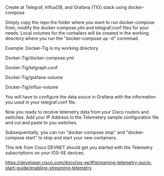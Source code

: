 Create at Telegraf, InfluxDB, and Grafana (TIG) stack using docker-compose

Simply copy the repo the folder where you want to run docker-compose from, modify the docker-compose.ylm and telegraf.conf files for your needs. Local volumes for the contailers will be created in the working directory where you run the "docker-compose up -d" commnad.

Example: Docker-Tig is my working directory

Docker-Tig/docker-compose.yml

Docker-Tig/telgraph.conf

Docker-Tig/grafana-volume

Docker-Tig/influx-volume

You will have to configure the data souce in Grafana with the information you used in your telegraf.conf file.

Now you ready to receive telemetry data from your Cisco routers and switches. Add your IP Address to the Telemetery sample configuration file and cut and paste to you switches.

Subsequentially, you can run "docker-compose stop" and "docker-compose start" to stop and start your new containers.

This link from Cisco DEVNET should get you started with the Telemetry subscriptions on your IOS-XE devices.

https://developer.cisco.com/docs/ios-xe/#!streaming-telemetry-quick-start-guide/enabling-streaming-telemetry

